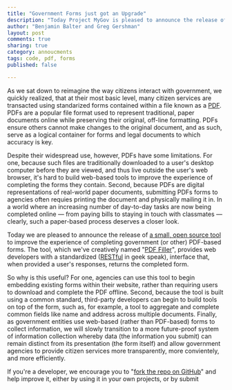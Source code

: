 ```yaml
---
title: "Government Forms just got an Upgrade"
description: "Today Project MyGov is pleased to announce the release of a small, open source tool to improve the experience of completing government (or other) PDF-based forms"
author: "Benjamin Balter and Greg Gershman"
layout: post
comments: true
sharing: true
category: annoucments
tags: code, pdf, forms
published: false

---
```


As we sat down to reimagine the way citizens interact with government, we quickly realized, that at their most basic level, many citizen services are transacted using standarized forms contained within a file known as a  [PDF](http://en.wikipedia.org/wiki/Portable_Document_Format). PDFs are a popular file format used to represent traditional, paper documents online while preserving their original, off-line formatting. PDFs ensure others cannot make changes to the original document, and as such, serve as a logical container for forms and legal documents to which accuracy is key.

Despite their widespread use, however, PDFs have some limitations. For one, because such files are traditionally downloaded to a user's desktop computer before they are viewed, and thus live outside the user's web browser, it's hard to build web-based tools to improve the experience of completing the forms they contain. Second, because PDFs are digital representations of real-world paper documents, submitting PDFs forms to agencies often requies printing the document and physically mailing it in. In a world where an increasing number of day-to-day tasks are now being completed online — from paying bills to staying in touch with classmates — clearly, such a paper-based process deserves a closer look.

Today we are pleased to announce the release of [a small, open source tool](https://github.com/presidential-innovation-fellows/pdf-filler) to improve the experience of completing government (or other) PDF-based forms. The tool, which we've creatively named "[PDF Filler](https://github.com/presidential-innovation-fellows/pdf-filler)", provides web developers with a standardized ([RESTful](http://en.wikipedia.org/wiki/Representational_state_transfer) in geek speak), interface that, when provided a user's responses, returns the completed form.

So why is this useful? For one, agencies can use this tool to begin embedding existing forms within their website, rather than requiring users to download and complete the PDF offline. Second, because the tool is built using a common standard, third-party developers can begin to build tools on top of the form, such as, for example, a tool to aggregate and complete common fields like name and address across multiple documents. Finally, as government entities use web-based (rather than PDF-based) forms to collect information, we will slowly transition to a more future-proof system of information collection whereby data (the information you submit) can remain distinct from its presentation (the form itself) and allow government agencies to provide citizen services more transparently, more convientely, and more efficiently.

If you're a developer, we encourage you to "[fork the repo on GitHub](https://github.com/presidential-innovation-fellows/pdf-filler)" and help improve it, either by using it in your own projects, or by submit